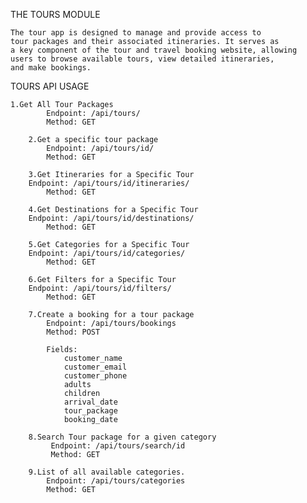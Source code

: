 THE TOURS MODULE

	The tour app is designed to manage and provide access to 
	tour packages and their associated itineraries. It serves as 
	a key component of the tour and travel booking website, allowing 
	users to browse available tours, view detailed itineraries, 
	and make bookings.



TOURS API USAGE

	1.Get All Tour Packages
            Endpoint: /api/tours/
            Method: GET

        2.Get a specific tour package
            Endpoint: /api/tours/id/
            Method: GET
    
        3.Get Itineraries for a Specific Tour
	    Endpoint: /api/tours/id/itineraries/
            Method: GET

        4.Get Destinations for a Specific Tour
	    Endpoint: /api/tours/id/destinations/
            Method: GET

        5.Get Categories for a Specific Tour
	    Endpoint: /api/tours/id/categories/
            Method: GET 

        6.Get Filters for a Specific Tour
	    Endpoint: /api/tours/id/filters/
            Method: GET
   
        7.Create a booking for a tour package
            Endpoint: /api/tours/bookings
            Method: POST

            Fields:
                customer_name
                customer_email
                customer_phone
                adults
                children
                arrival_date
                tour_package
                booking_date

        8.Search Tour package for a given category
             Endpoint: /api/tours/search/id
             Method: GET

        9.List of all available categories.
            Endpoint: /api/tours/categories
            Method: GET
